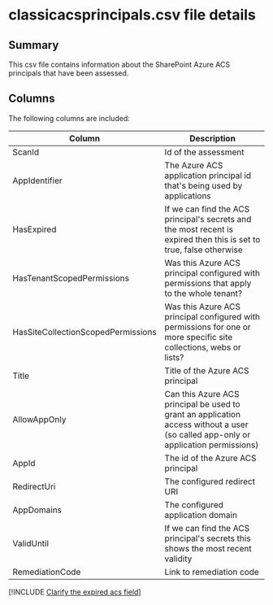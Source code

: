 # classicacsprincipals.csv file details

## Summary

This csv file contains information about the SharePoint Azure ACS principals that have been assessed.

## Columns

The following columns are included:

Column|Description
------|-----------
ScanId | Id of the assessment
AppIdentifier | The Azure ACS application principal id that's being used by applications
HasExpired | If we can find the ACS principal's secrets and the most recent is expired then this is set to true, false otherwise
HasTenantScopedPermissions | Was this Azure ACS principal configured with permissions that apply to the whole tenant?
HasSiteCollectionScopedPermissions | Was this Azure ACS principal configured with permissions for one or more specific site collections, webs or lists?
Title | Title of the Azure ACS principal
AllowAppOnly | Can this Azure ACS principal be used to grant an application access without a user (so called app-only or application permissions)
AppId | The id of the Azure ACS principal
RedirectUri | The configured redirect URI
AppDomains | The configured application domain
ValidUntil | If we can find the ACS principal's secrets this shows the most recent validity
RemediationCode | Link to remediation code

[!INCLUDE [Clarify the expired acs field](./../fragments/clarify-acs-details.md)]